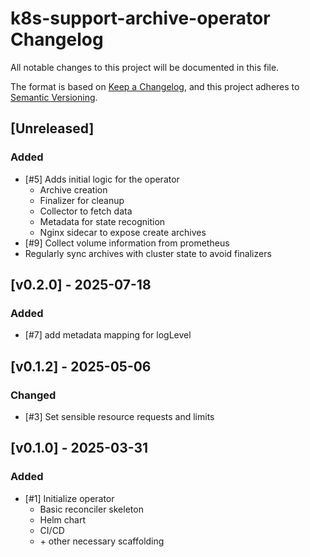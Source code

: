 # k8s-support-archive-operator Changelog
All notable changes to this project will be documented in this file.

The format is based on [Keep a Changelog](https://keepachangelog.com/en/1.0.0/),
and this project adheres to [Semantic Versioning](https://semver.org/spec/v2.0.0.html).

## [Unreleased]

### Added
- [#5] Adds initial logic for the operator
    - Archive creation
    - Finalizer for cleanup
    - Collector to fetch data
    - Metadata for state recognition
    - Nginx sidecar to expose create archives
- [#9] Collect volume information from prometheus
- Regularly sync archives with cluster state to avoid finalizers

## [v0.2.0] - 2025-07-18
### Added
- [#7] add metadata mapping for logLevel

## [v0.1.2] - 2025-05-06

### Changed
- [#3] Set sensible resource requests and limits

## [v0.1.0] - 2025-03-31

### Added
- [#1] Initialize operator
  - Basic reconciler skeleton
  - Helm chart
  - CI/CD
  - \+ other necessary scaffolding
